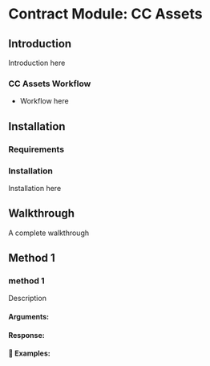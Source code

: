 # Contract Module: CC Assets

## Introduction

Introduction here

### CC Assets Workflow

* Workflow here

## Installation

### Requirements

### Installation
Installation here

## Walkthrough

A complete walkthrough

## Method 1

### method 1

Description

#### Arguments:

#### Response:

#### :pushpin: Examples:

